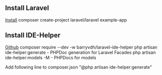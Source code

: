 
## Install Laravel
[Install](https://laravel.com/docs#creating-a-laravel-project)
composer create-project laravel/laravel example-app

## Install IDE-Helper

[Github](https://github.com/barryvdh/laravel-ide-helper)
composer require --dev -w barryvdh/laravel-ide-helper
php artisan ide-helper:generate - PHPDoc generation for Laravel Facades
php artisan ide-helper:models -M - PHPDocs for models

Add following line to composer.json 
"@php artisan ide-helper:generate"


